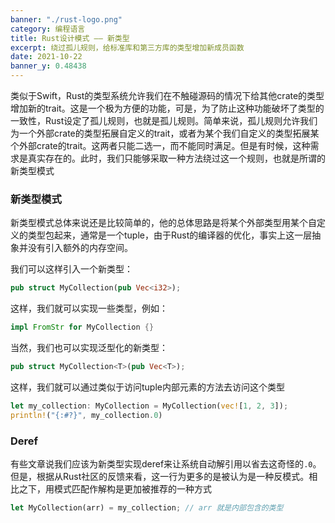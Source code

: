 ```yaml
---
banner: "./rust-logo.png"
category: 编程语言
title: Rust设计模式 —— 新类型
excerpt: 绕过孤儿规则，给标准库和第三方库的类型增加新成员函数
date: 2021-10-22
banner_y: 0.48438
---
```


类似于Swift，Rust的类型系统允许我们在不触碰源码的情况下给其他crate的类型增加新的trait。这是一个极为方便的功能，可是，为了防止这种功能破坏了类型的一致性，Rust设定了孤儿规则，也就是孤儿规则。简单来说，孤儿规则允许我们为一个外部crate的类型拓展自定义的trait，或者为某个我们自定义的类型拓展某个外部crate的trait。这两者只能二选一，而不能同时满足。但是有时候，这种需求是真实存在的。此时，我们只能够采取一种方法绕过这一个规则，也就是所谓的新类型模式

### 新类型模式

新类型模式总体来说还是比较简单的，他的总体思路是将某个外部类型用某个自定义的类型包起来，通常是一个tuple，由于Rust的编译器的优化，事实上这一层抽象并没有引入额外的内存空间。

我们可以这样引入一个新类型：

```rust
pub struct MyCollection(pub Vec<i32>);
```

这样，我们就可以实现一些类型，例如：

```rust
impl FromStr for MyCollection {}
```

当然，我们也可以实现泛型化的新类型：

```rust
pub struct MyCollection<T>(pub Vec<T>);
```

这样，我们就可以通过类似于访问tuple内部元素的方法去访问这个类型

```rust
let my_collection: MyCollection = MyCollection(vec![1, 2, 3]);
println!("{:#?}", my_collection.0)
```

### Deref

有些文章说我们应该为新类型实现deref来让系统自动解引用以省去这奇怪的`.0`。但是，根据从Rust社区的反馈来看，这一行为更多的是被认为是一种反模式。相比之下，用模式匹配作解构是更加被推荐的一种方式

```rust
let MyCollection(arr) = my_collection; // arr 就是内部包含的类型
```
